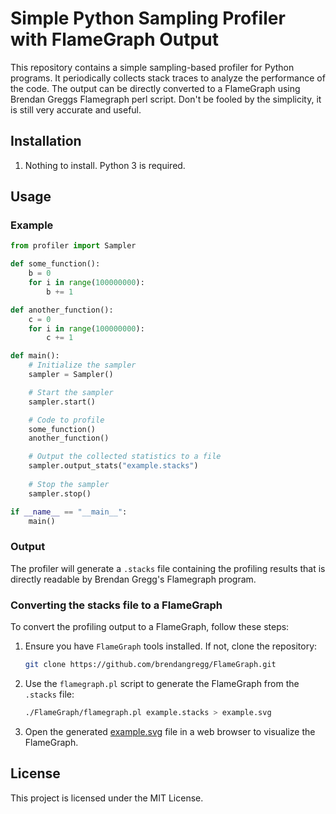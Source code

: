 
# Simple Python Sampling Profiler with FlameGraph Output

This repository contains a simple sampling-based profiler for Python programs. It periodically collects stack traces to analyze the performance of the code. The output can be directly converted to a FlameGraph using Brendan Greggs Flamegraph perl script. Don't be fooled by the simplicity, it is still very accurate and useful.

## Installation

1. Nothing to install. Python 3 is required. 

## Usage

### Example

```python
from profiler import Sampler

def some_function():
    b = 0    
    for i in range(100000000):
        b += 1

def another_function():
    c = 0
    for i in range(100000000):
        c += 1

def main():
    # Initialize the sampler
    sampler = Sampler()

    # Start the sampler
    sampler.start()

    # Code to profile
    some_function()
    another_function()

    # Output the collected statistics to a file
    sampler.output_stats("example.stacks")
    
    # Stop the sampler
    sampler.stop()

if __name__ == "__main__":
    main()
```

### Output

The profiler will generate a `.stacks` file containing the profiling results that is directly readable by Brendan Gregg's Flamegraph program.

### Converting the stacks file to a FlameGraph

To convert the profiling output to a FlameGraph, follow these steps:

1. Ensure you have `FlameGraph` tools installed. If not, clone the repository:
    ```bash
    git clone https://github.com/brendangregg/FlameGraph.git
    ```

2. Use the `flamegraph.pl` script to generate the FlameGraph from the `.stacks` file:
    ```bash
    ./FlameGraph/flamegraph.pl example.stacks > example.svg
    ```

3. Open the generated [example.svg](example.svg) file in a web browser to visualize the FlameGraph.

## License

This project is licensed under the MIT License.
